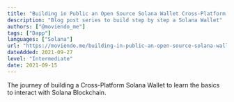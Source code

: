 ```yaml
---
title: "Building in Public an Open Source Solana Wallet Cross-Platform App with Expo, Web3 and React Native"
description: "Blog post series to build step by step a Solana Wallet"
authors: ["@moviendo_me"]
tags: ["Dapp"]
languages: ["Solana"]
url: "https://moviendo.me/building-in-public-an-open-source-solana-wallet-cross-platform-app-with-expo-web3-react-native/index.html"
dateAdded: 2021-09-27
level: "Intermediate"
date: 2021-09-15
---
```


The journey of building a Cross-Platform Solana Wallet to learn the basics to interact with Solana Blockchain.